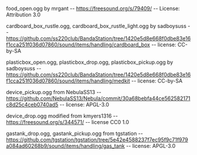 food_open.ogg by mrgant -- https://freesound.org/s/79409/ -- License: Attribution 3.0

cardboard_box_rustle.ogg, cardboard_box_rustle_light.ogg by sadboysuss -- https://github.com/ss220club/BandaStation/tree/1420e5d8e668f0dbe83e16f1cca251f036d07860/sound/items/handling/cardboard_box -- license: CC-by-SA

plasticbox_open.ogg, plasticbox_drop.ogg, plasticbox_pickup.ogg by sadboysuss -- https://github.com/ss220club/BandaStation/tree/1420e5d8e668f0dbe83e16f1cca251f036d07860/sound/items/handling/medkit -- license: CC-by-SA

device_pickup.ogg from NebulaSS13 -- https://github.com/NebulaSS13/Nebula/commit/30a68bebfa44ce562582171c8d25c4ceb0740ad5 -- license: APGL-3.0

device_drop.ogg modified from kmyers1316 -- https://freesound.org/s/344571/ -- license CC0 1.0

gastank_drop.ogg, gastank_pickup.ogg from tgstation -- https://github.com/tgstation/tgstation/tree/5e42e4588237f7ec95f9c71f979a084ad60268b9/sound/items/handling/gas_tank -- license: APGL-3.0
